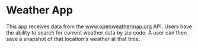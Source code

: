 # Weather App

This app receives data from the www.openweathermap.org API. Users have the ability to search for current weather data by zip code. A user can then save a snapshot of that location's weather at that time.